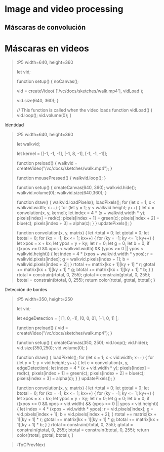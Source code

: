 # Image and video processing

## Máscaras de convolución

# Máscaras en videos

> :P5 width=640, height=360
>
> let vid;
>
> function setup() {
>  noCanvas();
>
>  vid = createVideo(
>    ['/vc/docs/sketches/walk.mp4'],
>    vidLoad
>  );
>
>  vid.size(640, 360);
>}
>
>// This function is called when the video loads
> function vidLoad() {
>  vid.loop();
>  vid.volume(0);
>}

Identidad

> :P5 width=640, height=360
>
> let walkvid;
>
> let kernel = [[-1, -1, -1], [-1, 8, -1], [-1, -1, -1]];
>
> function preload() {
>    walkvid = createVideo("/vc/docs/sketches/walk.mp4");
>}
>
> function mousePressed() {
>    walkvid.loop();
>}
>
> function setup() {
>    createCanvas(640, 360);
>    walkvid.hide();
>    walkvid.volume(0);
>    walkvid.size(640,360);
>}
>
> function draw() {
>    walkvid.loadPixels();
>    loadPixels();
>    for (let x = 1; x < walkvid.width; x++) {
>        for (let y = 1; y < walkvid.height; y++) {
>            let c = convolution(x, y, kernel);
>            let index = 4 * (x + walkvid.width * y);
>            pixels[index] = red(c);
>            pixels[index + 1] = green(c);
>            pixels[index + 2] = blue(c);
>            pixels[index + 3] = alpha(c);
>        }
>    }
>    updatePixels();
>}
>
> function convolution(x, y, matrix) {
>    let rtotal = 0;
>    let gtotal = 0;
>    let btotal = 0;
>    for (kx = -1; kx <= 1; kx++) {
>        for (ky = -1; ky <= 1; ky++) {
>            let xpos = x + kx;
>            let ypos = y + ky;
>            let r = 0;
>            let g = 0;
>            let b = 0;
>            if ((xpos >= 0 && xpos < walkvid.width) && (ypos >= 0 || ypos < walkvid.height)) {
>                let index = 4 * (xpos + walkvid.width * ypos);
>                r = walkvid.pixels[index];
>                g = walkvid.pixels[index + 1];
>                b = walkvid.pixels[index + 2];
>            }
>            rtotal += matrix[kx + 1][ky + 1] * r;
>            gtotal += matrix[kx + 1][ky + 1] * g;
>            btotal += matrix[kx + 1][ky + 1] * b;
>        }
>    }
>    rtotal = constrain(rtotal, 0, 255);
>    gtotal = constrain(gtotal, 0, 255);
>    btotal = constrain(btotal, 0, 255);
>    return color(rtotal, gtotal, btotal);
>}

Detección de bordes

> :P5 width=350, height=250
>
>let vid;
>
> let edgeDetection = [
>    [1, 0, -1],
>    [0, 0, 0],
>    [-1, 0, 1]
> ];
>
> function preload() {
>    vid =  createVideo("/vc/docs/sketches/walk.mp4");
>}
>
>function setup() {
>    createCanvas(350, 250);
>    vid.loop();
>    vid.hide();
>    vid.size(350,250);
>    vid.volume(0);
>}
>
>function draw() {
>    loadPixels();
>    for (let x = 1; x < vid.width; x++) {
>        for (let y = 1; y < vid.height; y++) {
>            let c = convolution(x, y, edgeDetection);
>            let index = 4 * (x + vid.width * y);
>            pixels[index] = red(c);
>            pixels[index + 1] = green(c);
>            pixels[index + 2] = blue(c);
>            pixels[index + 3] = alpha(c);
>        }
>    }
>    updatePixels();
>}
>
>function convolution(x, y, matrix) {
>    let rtotal = 0;
>    let gtotal = 0;
>    let btotal = 0;
>    for (kx = -1; kx <= 1; kx++) {
>        for (ky = -1; ky <= 1; ky++) {
>            let xpos = x + kx;
>            let ypos = y + ky;
>            let r = 0;
>            let g = 0;
>            let b = 0;
>            if ((xpos >= 0 && xpos < vid.width) && (ypos >= 0 || ypos < vid.height)) {
>                let index = 4 * (xpos + vid.width * ypos);
>                r = vid.pixels[index];
>                g = vid.pixels[index + 1];
>                b = vid.pixels[index + 2];
>            }
>            rtotal += matrix[kx + 1][ky + 1] * r;
>            gtotal += matrix[kx + 1][ky + 1] * g;
>            btotal += matrix[kx + 1][ky + 1] * b;
>        }
>    }
>    rtotal = constrain(rtotal, 0, 255);
>    gtotal = constrain(gtotal, 0, 255);
>    btotal = constrain(btotal, 0, 255);
>    return color(rtotal, gtotal, btotal);
>}

> :ToCPrevNext
